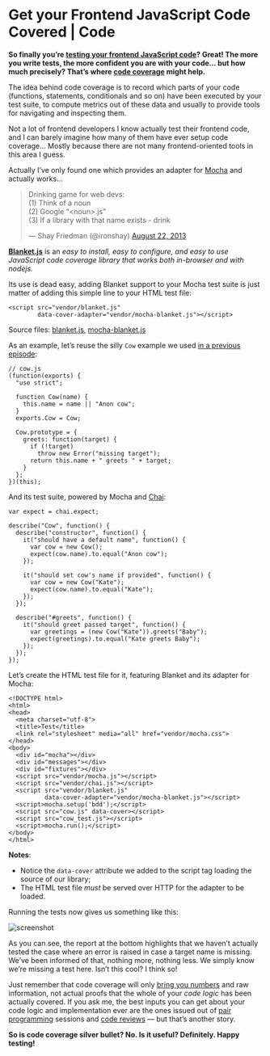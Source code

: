 # Get your Frontend JavaScript Code Covered | Code

**So finally you’re [testing your frontend JavaScript code]? Great! The more you write tests, the more confident you are with your code… but how much precisely? That’s where [code coverage] might help.**

The idea behind code coverage is to record which parts of your code (functions, statements, conditionals and so on) have been executed by your test suite, to compute metrics out of these data and usually to provide tools for navigating and inspecting them.

Not a lot of frontend developers I know actually test their frontend code, and I can barely imagine how many of them have ever setup code coverage… Mostly because there are not many frontend-oriented tools in this area I guess.

Actually I’ve only found one which provides an adapter for [Mocha] and actually works…

> Drinking game for web devs:  
> (1) Think of a noun  
> (2) Google “&lt;noun&gt;.js”  
> (3) If a library with that name exists - drink
>
> — Shay Friedman (@ironshay) [August 22, 2013]

**[Blanket.js]** is an *easy to install, easy to configure, and easy to use JavaScript code coverage library that works both in-browser and with nodejs.*

Its use is dead easy, adding Blanket support to your Mocha test suite is just matter of adding this simple line to your HTML test file:

    <script src="vendor/blanket.js"
            data-cover-adapter="vendor/mocha-blanket.js"></script>

Source files: [blanket.js], [mocha-blanket.js]

As an example, let’s reuse the silly `Cow` example we used [in a previous episode][testing your frontend JavaScript code]:

    // cow.js
    (function(exports) {
      "use strict";

      function Cow(name) {
        this.name = name || "Anon cow";
      }
      exports.Cow = Cow;

      Cow.prototype = {
        greets: function(target) {
          if (!target)
            throw new Error("missing target");
          return this.name + " greets " + target;
        }
      };
    })(this);

And its test suite, powered by Mocha and [Chai]:

    var expect = chai.expect;

    describe("Cow", function() {
      describe("constructor", function() {
        it("should have a default name", function() {
          var cow = new Cow();
          expect(cow.name).to.equal("Anon cow");
        });

        it("should set cow's name if provided", function() {
          var cow = new Cow("Kate");
          expect(cow.name).to.equal("Kate");
        });
      });

      describe("#greets", function() {
        it("should greet passed target", function() {
          var greetings = (new Cow("Kate")).greets("Baby");
          expect(greetings).to.equal("Kate greets Baby");
        });
      });
    });

Let’s create the HTML test file for it, featuring Blanket and its adapter for Mocha:

    <!DOCTYPE html>
    <html>
    <head>
      <meta charset="utf-8">
      <title>Test</title>
      <link rel="stylesheet" media="all" href="vendor/mocha.css">
    </head>
    <body>
      <div id="mocha"></div>
      <div id="messages"></div>
      <div id="fixtures"></div>
      <script src="vendor/mocha.js"></script>
      <script src="vendor/chai.js"></script>
      <script src="vendor/blanket.js"
              data-cover-adapter="vendor/mocha-blanket.js"></script>
      <script>mocha.setup('bdd');</script>
      <script src="cow.js" data-cover></script>
      <script src="cow_test.js"></script>
      <script>mocha.run();</script>
    </body>
    </html>

**Notes**:

-   Notice the `data-cover` attribute we added to the script tag loading the source of our library;
-   The HTML test file *must* be served over HTTP for the adapter to be loaded.

Running the tests now gives us something like this:

![screenshot]

As you can see, the report at the bottom highlights that we haven’t actually tested the case where an error is raised in case a target name is missing. We’ve been informed of that, nothing more, nothing less. We simply know we’re missing a test here. Isn’t this cool? I think so!

Just remember that code coverage will only [bring you numbers] and raw information, not actual proofs that the whole of your *code logic* has been actually covered. If you ask me, the best inputs you can get about your code logic and implementation ever are the ones issued out of [pair programming] sessions and [code reviews] — but that’s another story.

**So is code coverage silver bullet? No. Is it useful? Definitely. Happy testing!**

  [testing your frontend JavaScript code]: file:///code/2013/testing-frontend-javascript-code-using-mocha-chai-and-sinon/
  [code coverage]: http://en.wikipedia.org/wiki/Code_coverage
  [Mocha]: http://visionmedia.github.io/mocha/
  [August 22, 2013]: https://twitter.com/ironshay/statuses/370525864523743232
  [Blanket.js]: http://blanketjs.org/
  [blanket.js]: https://raw.github.com/alex-seville/blanket/master/dist/qunit/blanket.min.js
  [mocha-blanket.js]: https://raw.github.com/alex-seville/blanket/master/src/adapters/mocha-blanket.js
  [Chai]: http://chaijs.com/
  [screenshot]: file:///static/code/2013/blanket-coverage.png
  [bring you numbers]: http://codebetter.com/karlseguin/2008/12/09/code-coverage-use-it-wisely/
  [pair programming]: http://www.extremeprogramming.org/rules/pair.html
  [code reviews]: http://alexgaynor.net/2013/sep/26/effective-code-review/
